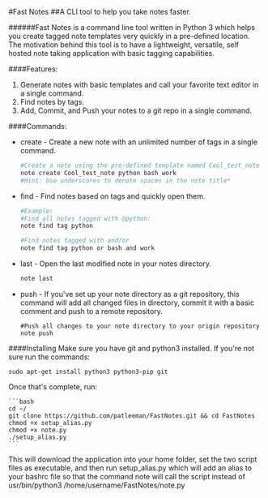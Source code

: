 #Fast Notes
##A CLI tool to help you take notes faster.

######Fast Notes is a command line tool written in Python 3 which helps you create tagged note templates very quickly in a pre-defined location.  The motivation behind this tool is to have a lightweight, versatile, self hosted note taking application with basic tagging capabilities.

####Features:
  1. Generate notes with basic templates and call your favorite text editor in a single command.
  2. Find notes by tags.
  3. Add, Commit, and Push your notes to a git repo in a single command.

####Commands:
* create - Create a new note with an unlimited number of tags in a single command.

    ```bash
    #Create a note using the pre-defined template named Cool_test_note with the following tags...*
    note create Cool_test_note python bash work
    #Hint: Use underscores to denote spaces in the note title*
    ```

* find - Find notes based on tags and quickly open them.

    ```bash
    #Example:
    #Find all notes tagged with @python:
    note find tag python

    #Find notes tagged with and/or
    note find tag python or bash and work
    ```

* last - Open the last modified note in your notes directory.

    ```bash
    note last
    ```

* push - If you've set up your note directory as a git repository, this command will add all changed files in directory, commit it with a basic comment and push to a remote repository.

    ```
    #Push all changes to your note directory to your origin repository
    note push
    ```

####Installing
Make sure you have git and python3 installed.  If you're not sure run the commands:

    sudo apt-get install python3 python3-pip git

Once that's complete, run:

    ```bash
    cd ~/
    git clone https://github.com/patleeman/FastNotes.git && cd FastNotes
    chmod +x setup_alias.py
    chmod +x note.py
    ./setup_alias.py
    ```

This will download the application into your home folder, set the two script files as executable, and then run setup_alias.py which will add an alias to your bashrc file so that the command note will call the script instead of usr/bin/python3 /home/username/FastNotes/note.py

